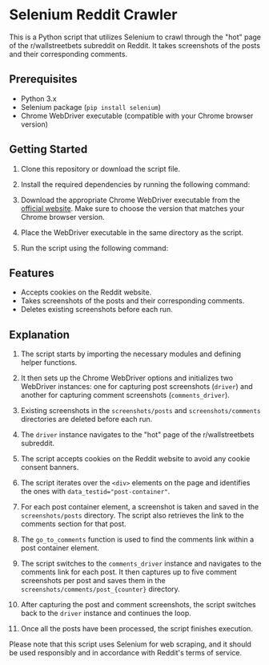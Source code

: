# Selenium Reddit Crawler

This is a Python script that utilizes Selenium to crawl through the "hot" page of the r/wallstreetbets subreddit on Reddit. It takes screenshots of the posts and their corresponding comments.

## Prerequisites

- Python 3.x
- Selenium package (`pip install selenium`)
- Chrome WebDriver executable (compatible with your Chrome browser version)

## Getting Started

1. Clone this repository or download the script file.

2. Install the required dependencies by running the following command:

3. Download the appropriate Chrome WebDriver executable from the [official website](https://sites.google.com/a/chromium.org/chromedriver/downloads). Make sure to choose the version that matches your Chrome browser version.

4. Place the WebDriver executable in the same directory as the script.

5. Run the script using the following command:



## Features

- Accepts cookies on the Reddit website.
- Takes screenshots of the posts and their corresponding comments.
- Deletes existing screenshots before each run.

## Explanation

1. The script starts by importing the necessary modules and defining helper functions.

2. It then sets up the Chrome WebDriver options and initializes two WebDriver instances: one for capturing post screenshots (`driver`) and another for capturing comment screenshots (`comments_driver`).

3. Existing screenshots in the `screenshots/posts` and `screenshots/comments` directories are deleted before each run.

4. The `driver` instance navigates to the "hot" page of the r/wallstreetbets subreddit.

5. The script accepts cookies on the Reddit website to avoid any cookie consent banners.

6. The script iterates over the `<div>` elements on the page and identifies the ones with `data_testid="post-container"`.

7. For each post container element, a screenshot is taken and saved in the `screenshots/posts` directory. The script also retrieves the link to the comments section for that post.

8. The `go_to_comments` function is used to find the comments link within a post container element.

9. The script switches to the `comments_driver` instance and navigates to the comments link for each post. It then captures up to five comment screenshots per post and saves them in the `screenshots/comments/post_{counter}` directory.

10. After capturing the post and comment screenshots, the script switches back to the `driver` instance and continues the loop.

11. Once all the posts have been processed, the script finishes execution.

Please note that this script uses Selenium for web scraping, and it should be used responsibly and in accordance with Reddit's terms of service.
